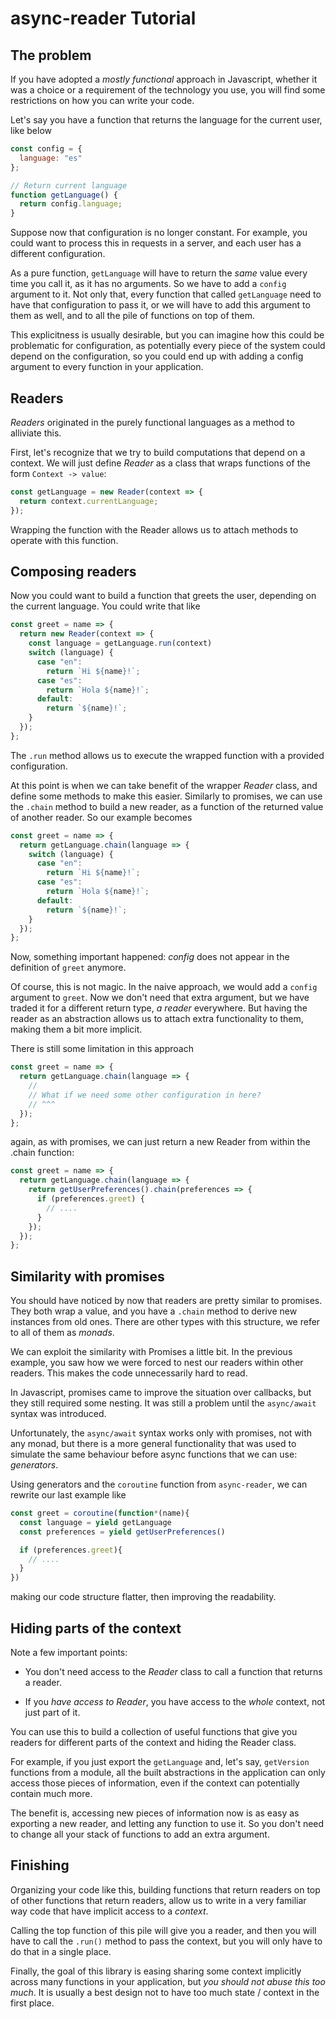 async-reader Tutorial
=====================

## The problem

If you have adopted a *mostly functional* approach in
Javascript, whether it was a choice or a requirement of the technology
you use, you will find some restrictions on how you can write your
code.

Let's say you have a function that returns the language for the
current user, like below

```javascript
const config = {
  language: "es"
};

// Return current language
function getLanguage() {
  return config.language;
}
```

Suppose now that configuration is no longer constant. For example, you
could want to process this in requests in a server, and each user has
a different configuration.

As a pure function, `getLanguage` will have to return the *same* value
every time you call it, as it has no arguments. So we have to add a
`config` argument to it. Not only that, every function that called
`getLanguage` need to have that configuration to pass it, or we will
have to add this argument to them as well, and to all the pile of
functions on top of them.

This explicitness is usually desirable, but you can imagine how this
could be problematic for configuration, as potentially every piece of
the system could depend on the configuration, so you could end up with
adding a config argument to every function in your application.


## Readers

*Readers* originated in the purely functional languages as a method to
alliviate this.

First, let's recognize that we try to build computations that depend
on a context. We will just define *Reader* as a class that wraps
functions of the form `Context -> value`:

```javascript
const getLanguage = new Reader(context => {
  return context.currentLanguage;
});
```

Wrapping the function with the Reader allows us to attach methods to
operate with this function.

## Composing readers

Now you could want to build a function that greets the user, depending
on the current language. You could write that like

```javascript
const greet = name => {
  return new Reader(context => {
    const language = getLanguage.run(context)
    switch (language) {
      case "en":
        return `Hi ${name}!`;
      case "es":
        return `Hola ${name}!`;
      default:
        return `${name}!`;
    }
  });
};
```

The `.run` method allows us to execute the wrapped function with a
provided configuration.

At this point is when we can take benefit of the wrapper *Reader*
class, and define some methods to make this easier. Similarly to
promises, we can use the `.chain` method to build a new reader, as a
function of the returned value of another reader. So our example
becomes

```javascript
const greet = name => {
  return getLanguage.chain(language => {
    switch (language) {
      case "en":
        return `Hi ${name}!`;
      case "es":
        return `Hola ${name}!`;
      default:
        return `${name}!`;
    }
  });
};
```

Now, something important happened: *config* does not appear in the
definition of `greet` anymore.

Of course, this is not magic. In the naive approach, we would add a
`config` argument to `greet`. Now we don't need that extra argument,
but we have traded it for a different return type, *a reader*
everywhere. But having the reader as an abstraction allows us to
attach extra functionality to them, making them a bit more implicit.


There is still some limitation in this approach

```javascript
const greet = name => {
  return getLanguage.chain(language => {
    //
    // What if we need some other configuration in here?
    // ^^^
  });
};
```

again, as with promises, we can just return a new Reader from within
the .chain function:

```javascript
const greet = name => {
  return getLanguage.chain(language => {
    return getUserPreferences().chain(preferences => {
      if (preferences.greet) {
        // ....
      }
    });
  });
};
```


## Similarity with promises

You should have noticed by now that readers are pretty similar to
promises. They both wrap a value, and you have a `.chain` method to
derive new instances from old ones.  There are other types with this
structure, we refer to all of them as *monads*.

We can exploit the similarity with Promises a little bit.  In the
previous example, you saw how we were forced to nest our readers
within other readers. This makes the code unnecessarily hard to read.

In Javascript, promises came to improve the situation over callbacks,
but they still required some nesting. It was still a problem until the
`async/await` syntax was introduced.

Unfortunately, the `async/await` syntax works only with promises, not
with any monad, but there is a more general functionality that was
used to simulate the same behaviour before async functions that we can
use: *generators*.

Using generators and the `coroutine` function from `async-reader`, we
can rewrite our last example like

```javascript
const greet = coroutine(function*(name){
  const language = yield getLanguage
  const preferences = yield getUserPreferences()

  if (preferences.greet){
    // ....
  }
})
```

making our code structure flatter, then improving the readability.


## Hiding parts of the context

Note a few important points:

  - You don't need access to the *Reader* class to call a function
    that returns a reader.

  - If you *have access to Reader*, you have access to the *whole*
    context, not just part of it.

You can use this to build a collection of useful functions that give
you readers for different parts of the context and hiding the Reader
class.

For example, if you just export the `getLanguage` and, let's say,
`getVersion` functions from a module, all the built abstractions in
the application can only access those pieces of information, even if
the context can potentially contain much more.

The benefit is, accessing new pieces of information now is as easy as
exporting a new reader, and letting any function to use it. So you
don't need to change all your stack of functions to add an extra
argument.

## Finishing

Organizing your code like this, building functions that return readers
on top of other functions that return readers, allow us to write in a
very familiar way code that have implicit access to a *context*.

Calling the top function of this pile will give you a reader, and then
you will have to call the `.run()` method to pass the context, but you
will only have to do that in a single place.

Finally, the goal of this library is easing sharing some context
implicitly across many functions in your application, but *you should
not abuse this too much*. It is usually a best design not to have too
much state / context in the first place.
